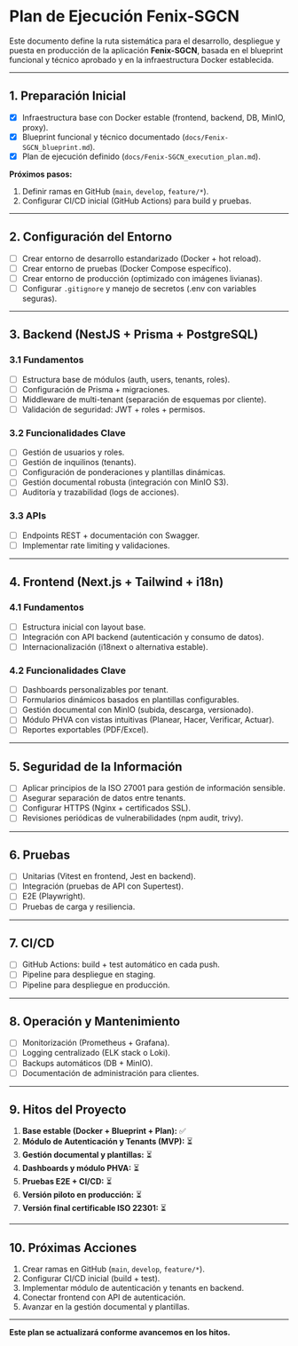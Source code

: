 # Plan de Ejecución Fenix-SGCN

Este documento define la ruta sistemática para el desarrollo, despliegue y puesta en producción de la aplicación **Fenix-SGCN**, basada en el blueprint funcional y técnico aprobado y en la infraestructura Docker establecida.

---

## 1. Preparación Inicial
- [x] Infraestructura base con Docker estable (frontend, backend, DB, MinIO, proxy).
- [x] Blueprint funcional y técnico documentado (`docs/Fenix-SGCN_blueprint.md`).
- [x] Plan de ejecución definido (`docs/Fenix-SGCN_execution_plan.md`).

**Próximos pasos:**
1. Definir ramas en GitHub (`main`, `develop`, `feature/*`).
2. Configurar CI/CD inicial (GitHub Actions) para build y pruebas.

---

## 2. Configuración del Entorno
- [ ] Crear entorno de desarrollo estandarizado (Docker + hot reload).
- [ ] Crear entorno de pruebas (Docker Compose específico).
- [ ] Crear entorno de producción (optimizado con imágenes livianas).
- [ ] Configurar `.gitignore` y manejo de secretos (.env con variables seguras).

---

## 3. Backend (NestJS + Prisma + PostgreSQL)
### 3.1 Fundamentos
- [ ] Estructura base de módulos (auth, users, tenants, roles).
- [ ] Configuración de Prisma + migraciones.
- [ ] Middleware de multi-tenant (separación de esquemas por cliente).
- [ ] Validación de seguridad: JWT + roles + permisos.

### 3.2 Funcionalidades Clave
- [ ] Gestión de usuarios y roles.
- [ ] Gestión de inquilinos (tenants).
- [ ] Configuración de ponderaciones y plantillas dinámicas.
- [ ] Gestión documental robusta (integración con MinIO S3).
- [ ] Auditoría y trazabilidad (logs de acciones).

### 3.3 APIs
- [ ] Endpoints REST + documentación con Swagger.
- [ ] Implementar rate limiting y validaciones.

---

## 4. Frontend (Next.js + Tailwind + i18n)
### 4.1 Fundamentos
- [ ] Estructura inicial con layout base.
- [ ] Integración con API backend (autenticación y consumo de datos).
- [ ] Internacionalización (i18next o alternativa estable).

### 4.2 Funcionalidades Clave
- [ ] Dashboards personalizables por tenant.
- [ ] Formularios dinámicos basados en plantillas configurables.
- [ ] Gestión documental con MinIO (subida, descarga, versionado).
- [ ] Módulo PHVA con vistas intuitivas (Planear, Hacer, Verificar, Actuar).
- [ ] Reportes exportables (PDF/Excel).

---

## 5. Seguridad de la Información
- [ ] Aplicar principios de la ISO 27001 para gestión de información sensible.
- [ ] Asegurar separación de datos entre tenants.
- [ ] Configurar HTTPS (Nginx + certificados SSL).
- [ ] Revisiones periódicas de vulnerabilidades (npm audit, trivy).

---

## 6. Pruebas
- [ ] Unitarias (Vitest en frontend, Jest en backend).
- [ ] Integración (pruebas de API con Supertest).
- [ ] E2E (Playwright).
- [ ] Pruebas de carga y resiliencia.

---

## 7. CI/CD
- [ ] GitHub Actions: build + test automático en cada push.
- [ ] Pipeline para despliegue en staging.
- [ ] Pipeline para despliegue en producción.

---

## 8. Operación y Mantenimiento
- [ ] Monitorización (Prometheus + Grafana).
- [ ] Logging centralizado (ELK stack o Loki).
- [ ] Backups automáticos (DB + MinIO).
- [ ] Documentación de administración para clientes.

---

## 9. Hitos del Proyecto
1. **Base estable (Docker + Blueprint + Plan):** ✅
2. **Módulo de Autenticación y Tenants (MVP):** ⏳
3. **Gestión documental y plantillas:** ⏳
4. **Dashboards y módulo PHVA:** ⏳
5. **Pruebas E2E + CI/CD:** ⏳
6. **Versión piloto en producción:** ⏳
7. **Versión final certificable ISO 22301:** ⏳

---

## 10. Próximas Acciones
1. Crear ramas en GitHub (`main`, `develop`, `feature/*`).
2. Configurar CI/CD inicial (build + test).
3. Implementar módulo de autenticación y tenants en backend.
4. Conectar frontend con API de autenticación.
5. Avanzar en la gestión documental y plantillas.

---

**Este plan se actualizará conforme avancemos en los hitos.**
